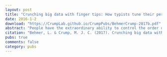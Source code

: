 ```yaml
---
layout: post
title: "Crunching big data with finger tips: How typists tune their performance towards the statistics of natural language"
date: 2016-1-2
download: "https://CrumpLab.github.io/CrumpPubs/BehmerCrump-2017b.pdf"
abstract: "People have the extraordinary ability to control the order of their actions. How people do the sequencing, and become skilled at sequencing with practice, is a long-standing problem (Lashley, 1951). Big data techniques can shed new light on these questions. We used the online crowd- sourcing service, Amazon Mechanical Turk, to measure typing performance from hundreds of typists who naturally varied in skill level. The large data set allowed us to test competing predictions about the acquisition of serial-ordering ability that we derived from computational models of learning and memory. These models suggest that the time to execute actions in sequences will correlate with the statistical structure of actions in the sequence, and that the pattern of correlation changes in particular ways with practice. We used a second big data technique, n-gram analysis of large corpuses of English text, to estimate the statistical structure of letter sequences that our typists performed. We show the timing of keystrokes correlates with sequential structure (letter, bigram, and trigram frequencies) in English texts, and examine how this sensitivity changes as a function of expertise. The findings hold new insights for theories of serial-ordering processes, and how serial-ordering abilities emerge with practice."
citation: "Behmer, L. & Crump, M. J. C. (2017). Crunching big data with finger tips: How typists tune their performance toward the statistics of natural language. Invited chapter for edited book. Ed. Michael Jones. Big Data in Cognitive Science, Taylor & Francis."
pubs: true
comments: false
category: pubs
---
```

